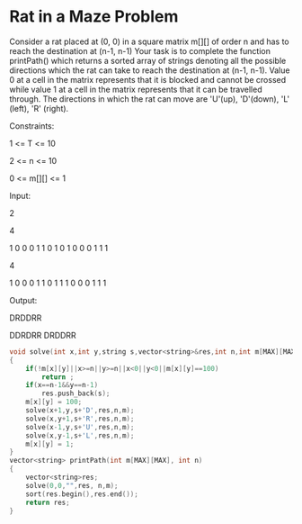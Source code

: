 # Rat in a Maze Problem

Consider a rat placed at (0, 0) in a square matrix m[][] of order n and has to reach the destination at (n-1, n-1)
Your task is to complete the function printPath() which returns a sorted array of strings denoting all the possible directions 
which the rat can take to reach the destination at (n-1, n-1). Value 0 at a cell in the matrix represents that it is blocked and cannot be crossed while value 1 at a cell in the matrix represents that it can be travelled through.
The directions in which the rat can move are 'U'(up), 'D'(down), 'L' (left), 'R' (right).

Constraints:

1 <= T <= 10
    
2 <= n <= 10
    
0 <= m[][] <= 1

Input:

2
    
4
    
1 0 0 0 1 1 0 1 0 1 0 0 0 1 1 1
    
4
    
1 0 0 0 1 1 0 1 1 1 0 0 0 1 1 1

Output:

DRDDRR

DDRDRR DRDDRR

```cpp
void solve(int x,int y,string s,vector<string>&res,int n,int m[MAX][MAX])
{
    if(!m[x][y]||x>=n||y>=n||x<0||y<0||m[x][y]==100)
        return ;
    if(x==n-1&&y==n-1)
        res.push_back(s);
    m[x][y] = 100;
    solve(x+1,y,s+'D',res,n,m);
    solve(x,y+1,s+'R',res,n,m);
    solve(x-1,y,s+'U',res,n,m);
    solve(x,y-1,s+'L',res,n,m);
    m[x][y] = 1;
}
vector<string> printPath(int m[MAX][MAX], int n)
{
    vector<string>res;
    solve(0,0,"",res, n,m);
    sort(res.begin(),res.end());
    return res;
}
```
